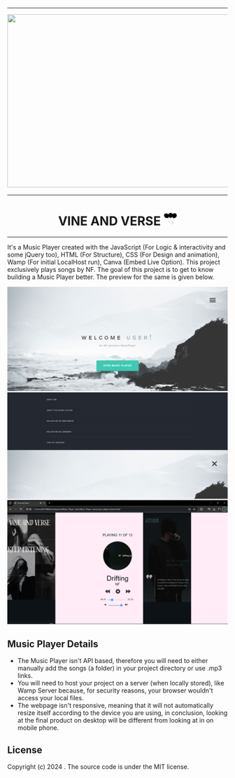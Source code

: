----
<div align="center">
<img width="1000px" height="395px" src="readme resource/preview.gif"/>
</div>

<!--The title for my project.--> 

----
<p>
  <h1 align="center">
    <b>
  VINE AND VERSE <img width="30px" height="30px" src="https://github.com/Legendary-Person/Music-Player/blob/main/readme%20resource/black.svg"/>
    </b>
  </h1>
</p>

----
It's a Music Player created with the JavaScript (For Logic & interactivity and some jQuery too), HTML (For Structure), CSS (For Design and animation), Wamp (For initial LocalHost run), Canva (Embed Live Option). This project exclusively plays songs by NF.
The goal of this project is to get to know building a Music Player better. The preview for the same is given below.

![scr1](https://github.com/himeshez/VINE-AND-VERSE/blob/a3b286eec0ed4773db6d9ce3511cc461832c308e/Gallery/main%20menu.png)
<br>
![scr2](https://github.com/himeshez/VINE-AND-VERSE/blob/a3b286eec0ed4773db6d9ce3511cc461832c308e/Gallery/menu.png)
<br>
![scr3](https://github.com/himeshez/VINE-AND-VERSE/blob/a3b286eec0ed4773db6d9ce3511cc461832c308e/Gallery/Main.png)

## Music Player Details 
- The Music Player isn't API based, therefore you will need to either manually add the songs (a folder) in your project directory or use .mp3 links.
- You will need to host your project on a server (when locally stored), like Wamp Server because, for security reasons, your browser wouldn't access your local files.
- The webpage isn't responsive, meaning that it will not automatically resize itself according to the device you are using, in conclusion, looking at the final product on desktop will be different from looking at in on mobile phone.

## License

Copyright (c) 2024 . The source code is under the MIT license.




